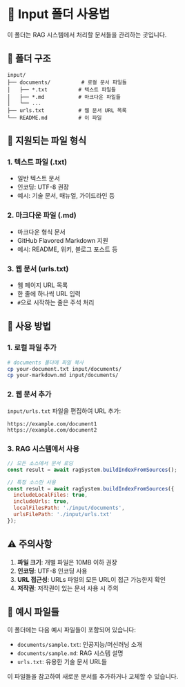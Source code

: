 # 📁 Input 폴더 사용법

이 폴더는 RAG 시스템에서 처리할 문서들을 관리하는 곳입니다.

## 📂 폴더 구조
```
input/
├── documents/          # 로컬 문서 파일들
│   ├── *.txt          # 텍스트 파일들
│   ├── *.md           # 마크다운 파일들
│   └── ...
├── urls.txt           # 웹 문서 URL 목록
└── README.md          # 이 파일
```

## 📄 지원되는 파일 형식

### 1. 텍스트 파일 (.txt)
- 일반 텍스트 문서
- 인코딩: UTF-8 권장
- 예시: 기술 문서, 매뉴얼, 가이드라인 등

### 2. 마크다운 파일 (.md)
- 마크다운 형식 문서
- GitHub Flavored Markdown 지원
- 예시: README, 위키, 블로그 포스트 등

### 3. 웹 문서 (urls.txt)
- 웹 페이지 URL 목록
- 한 줄에 하나씩 URL 입력
- `#`으로 시작하는 줄은 주석 처리

## 🚀 사용 방법

### 1. 로컬 파일 추가
```bash
# documents 폴더에 파일 복사
cp your-document.txt input/documents/
cp your-markdown.md input/documents/
```

### 2. 웹 문서 추가
`input/urls.txt` 파일을 편집하여 URL 추가:
```
https://example.com/document1
https://example.com/document2
```

### 3. RAG 시스템에서 사용
```javascript
// 모든 소스에서 문서 로딩
const result = await ragSystem.buildIndexFromSources();

// 특정 소스만 사용
const result = await ragSystem.buildIndexFromSources({
  includeLocalFiles: true,
  includeUrls: true,
  localFilesPath: './input/documents',
  urlsFilePath: './input/urls.txt'
});
```

## ⚠️ 주의사항

1. **파일 크기**: 개별 파일은 10MB 이하 권장
2. **인코딩**: UTF-8 인코딩 사용
3. **URL 접근성**: URLs 파일의 모든 URL이 접근 가능한지 확인
4. **저작권**: 저작권이 있는 문서 사용 시 주의

## 📝 예시 파일들

이 폴더에는 다음 예시 파일들이 포함되어 있습니다:
- `documents/sample.txt`: 인공지능/머신러닝 소개
- `documents/sample.md`: RAG 시스템 설명  
- `urls.txt`: 유용한 기술 문서 URL들

이 파일들을 참고하여 새로운 문서를 추가하거나 교체할 수 있습니다.